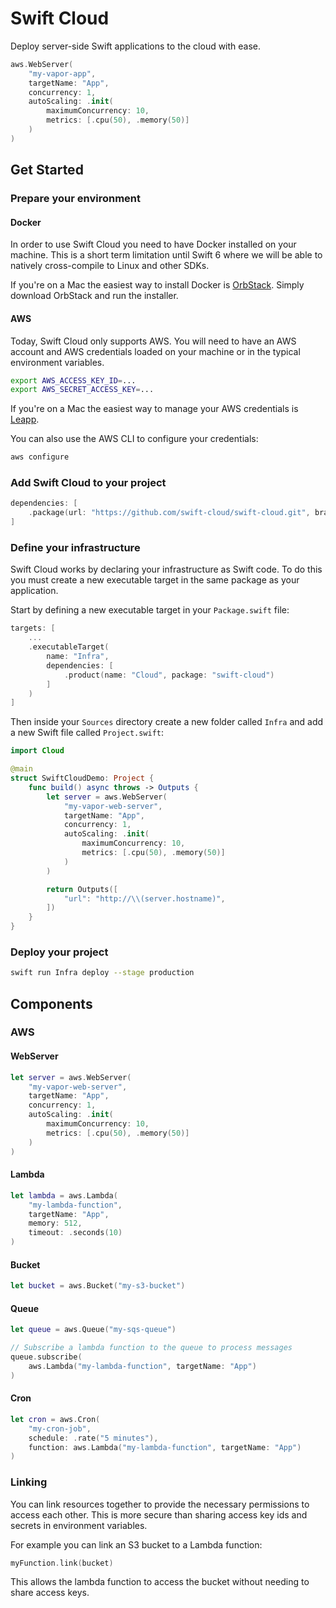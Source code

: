# Swift Cloud

Deploy server-side Swift applications to the cloud with ease.

```swift
aws.WebServer(
    "my-vapor-app",
    targetName: "App",
    concurrency: 1,
    autoScaling: .init(
        maximumConcurrency: 10,
        metrics: [.cpu(50), .memory(50)]
    )
)
```

## Get Started

### Prepare your environment

#### Docker

In order to use Swift Cloud you need to have Docker installed on your machine. This is a short term limitation until Swift 6 where we will be able to natively cross-compile to Linux and other SDKs.

If you're on a Mac the easiest way to install Docker is [OrbStack](https://orbstack.dev). Simply download OrbStack and run the installer.

#### AWS

Today, Swift Cloud only supports AWS. You will need to have an AWS account and AWS credentials loaded on your machine or in the typical environment variables.

```bash
export AWS_ACCESS_KEY_ID=...
export AWS_SECRET_ACCESS_KEY=...
```

If you're on a Mac the easiest way to manage your AWS credentials is [Leapp](https://www.leapp.cloud).

You can also use the AWS CLI to configure your credentials:

```bash
aws configure
```

### Add Swift Cloud to your project

```swift
dependencies: [
    .package(url: "https://github.com/swift-cloud/swift-cloud.git", branch: "main")
]
```

### Define your infrastructure

Swift Cloud works by declaring your infrastructure as Swift code. To do this you must create a new executable target in the same package as your application.

Start by defining a new executable target in your `Package.swift` file:

```swift
targets: [
    ...
    .executableTarget(
        name: "Infra",
        dependencies: [
            .product(name: "Cloud", package: "swift-cloud")
        ]
    )
]
```

Then inside your `Sources` directory create a new folder called `Infra` and add a new Swift file called `Project.swift`:

```swift
import Cloud

@main
struct SwiftCloudDemo: Project {
    func build() async throws -> Outputs {
        let server = aws.WebServer(
            "my-vapor-web-server",
            targetName: "App",
            concurrency: 1,
            autoScaling: .init(
                maximumConcurrency: 10,
                metrics: [.cpu(50), .memory(50)]
            )
        )

        return Outputs([
            "url": "http://\\(server.hostname)",
        ])
    }
}
```

### Deploy your project

```bash
swift run Infra deploy --stage production
```

## Components

### AWS

#### WebServer

```swift
let server = aws.WebServer(
    "my-vapor-web-server",
    targetName: "App",
    concurrency: 1,
    autoScaling: .init(
        maximumConcurrency: 10,
        metrics: [.cpu(50), .memory(50)]
    )
)
```

#### Lambda

```swift
let lambda = aws.Lambda(
    "my-lambda-function",
    targetName: "App",
    memory: 512,
    timeout: .seconds(10)
)
```

#### Bucket

```swift
let bucket = aws.Bucket("my-s3-bucket")
```

#### Queue

```swift
let queue = aws.Queue("my-sqs-queue")

// Subscribe a lambda function to the queue to process messages
queue.subscribe(
    aws.Lambda("my-lambda-function", targetName: "App")
)
```

#### Cron

```swift
let cron = aws.Cron(
    "my-cron-job",
    schedule: .rate("5 minutes"),
    function: aws.Lambda("my-lambda-function", targetName: "App")
)
```

### Linking

You can link resources together to provide the necessary permissions to access each other. This is more secure than sharing access key ids and secrets in environment variables.

For example you can link an S3 bucket to a Lambda function:

```swift
myFunction.link(bucket)
```

This allows the lambda function to access the bucket without needing to share access keys.
